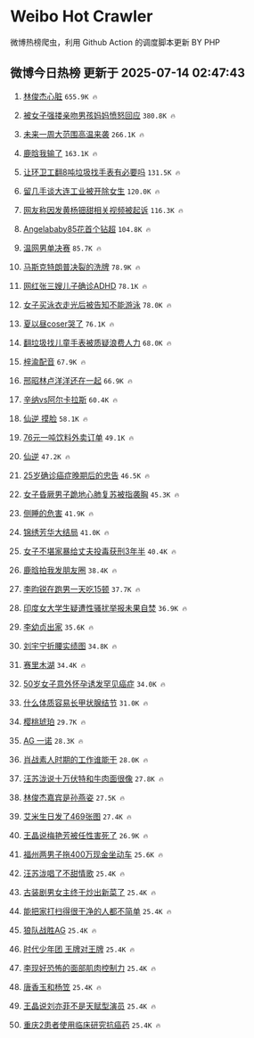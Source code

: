 # Weibo Hot Crawler 



微博热榜爬虫，利用 Github Action 的调度脚本更新 BY PHP 


## 微博今日热榜 更新于 2025-07-14 02:47:43 
1. [林俊杰心脏](https://s.weibo.com/weibo?q=%E6%9E%97%E4%BF%8A%E6%9D%B0%E5%BF%83%E8%84%8F&t=31&band_rank=1&Refer=top) `655.9K 🔥` 

1. [被女子强搂亲吻男孩妈妈愤怒回应](https://s.weibo.com/weibo?q=%23%E8%A2%AB%E5%A5%B3%E5%AD%90%E5%BC%BA%E6%90%82%E4%BA%B2%E5%90%BB%E7%94%B7%E5%AD%A9%E5%A6%88%E5%A6%88%E6%84%A4%E6%80%92%E5%9B%9E%E5%BA%94%23&t=31&band_rank=2&Refer=top) `380.8K 🔥` 

1. [未来一周大范围高温来袭](https://s.weibo.com/weibo?q=%23%E6%9C%AA%E6%9D%A5%E4%B8%80%E5%91%A8%E5%A4%A7%E8%8C%83%E5%9B%B4%E9%AB%98%E6%B8%A9%E6%9D%A5%E8%A2%AD%23&t=31&band_rank=3&Refer=top) `266.1K 🔥` 

1. [鹿晗我输了](https://s.weibo.com/weibo?q=%23%E9%B9%BF%E6%99%97%E6%88%91%E8%BE%93%E4%BA%86%23&t=31&band_rank=4&Refer=top) `163.1K 🔥` 

1. [让环卫工翻8吨垃圾找手表有必要吗](https://s.weibo.com/weibo?q=%23%E8%AE%A9%E7%8E%AF%E5%8D%AB%E5%B7%A5%E7%BF%BB8%E5%90%A8%E5%9E%83%E5%9C%BE%E6%89%BE%E6%89%8B%E8%A1%A8%E6%9C%89%E5%BF%85%E8%A6%81%E5%90%97%23&t=31&band_rank=5&Refer=top) `131.5K 🔥` 

1. [留几手谈大连工业被开除女生](https://s.weibo.com/weibo?q=%23%E7%95%99%E5%87%A0%E6%89%8B%E8%B0%88%E5%A4%A7%E8%BF%9E%E5%B7%A5%E4%B8%9A%E8%A2%AB%E5%BC%80%E9%99%A4%E5%A5%B3%E7%94%9F%23&t=31&band_rank=6&Refer=top) `120.0K 🔥` 

1. [网友称因发黄杨钿甜相关视频被起诉](https://s.weibo.com/weibo?q=%23%E7%BD%91%E5%8F%8B%E7%A7%B0%E5%9B%A0%E5%8F%91%E9%BB%84%E6%9D%A8%E9%92%BF%E7%94%9C%E7%9B%B8%E5%85%B3%E8%A7%86%E9%A2%91%E8%A2%AB%E8%B5%B7%E8%AF%89%23&t=31&band_rank=7&Refer=top) `116.3K 🔥` 

1. [Angelababy85花首个钻超](https://s.weibo.com/weibo?q=%23Angelababy85%E8%8A%B1%E9%A6%96%E4%B8%AA%E9%92%BB%E8%B6%85%23&t=31&band_rank=8&Refer=top) `104.8K 🔥` 

1. [温网男单决赛](https://s.weibo.com/weibo?q=%23%E6%B8%A9%E7%BD%91%E7%94%B7%E5%8D%95%E5%86%B3%E8%B5%9B%23&t=31&band_rank=9&Refer=top) `85.7K 🔥` 

1. [马斯克特朗普决裂的洗牌](https://s.weibo.com/weibo?q=%23%E9%A9%AC%E6%96%AF%E5%85%8B%E7%89%B9%E6%9C%97%E6%99%AE%E5%86%B3%E8%A3%82%E7%9A%84%E6%B4%97%E7%89%8C%23&t=31&band_rank=10&Refer=top) `78.9K 🔥` 

1. [网红张三嫂儿子确诊ADHD](https://s.weibo.com/weibo?q=%23%E7%BD%91%E7%BA%A2%E5%BC%A0%E4%B8%89%E5%AB%82%E5%84%BF%E5%AD%90%E7%A1%AE%E8%AF%8AADHD%23&t=31&band_rank=11&Refer=top) `78.1K 🔥` 

1. [女子买泳衣走光后被告知不能游泳](https://s.weibo.com/weibo?q=%23%E5%A5%B3%E5%AD%90%E4%B9%B0%E6%B3%B3%E8%A1%A3%E8%B5%B0%E5%85%89%E5%90%8E%E8%A2%AB%E5%91%8A%E7%9F%A5%E4%B8%8D%E8%83%BD%E6%B8%B8%E6%B3%B3%23&t=31&band_rank=12&Refer=top) `78.0K 🔥` 

1. [夏以昼coser哭了](https://s.weibo.com/weibo?q=%E5%A4%8F%E4%BB%A5%E6%98%BCcoser%E5%93%AD%E4%BA%86&t=31&band_rank=13&Refer=top) `76.1K 🔥` 

1. [翻垃圾找儿童手表被质疑浪费人力](https://s.weibo.com/weibo?q=%23%E7%BF%BB%E5%9E%83%E5%9C%BE%E6%89%BE%E5%84%BF%E7%AB%A5%E6%89%8B%E8%A1%A8%E8%A2%AB%E8%B4%A8%E7%96%91%E6%B5%AA%E8%B4%B9%E4%BA%BA%E5%8A%9B%23&t=31&band_rank=14&Refer=top) `68.0K 🔥` 

1. [梓渝配音](https://s.weibo.com/weibo?q=%E6%A2%93%E6%B8%9D%E9%85%8D%E9%9F%B3&t=31&band_rank=15&Refer=top) `67.9K 🔥` 

1. [邢昭林卢洋洋还在一起](https://s.weibo.com/weibo?q=%E9%82%A2%E6%98%AD%E6%9E%97%E5%8D%A2%E6%B4%8B%E6%B4%8B%E8%BF%98%E5%9C%A8%E4%B8%80%E8%B5%B7&t=31&band_rank=16&Refer=top) `66.9K 🔥` 

1. [辛纳vs阿尔卡拉斯](https://s.weibo.com/weibo?q=%23%E8%BE%9B%E7%BA%B3vs%E9%98%BF%E5%B0%94%E5%8D%A1%E6%8B%89%E6%96%AF%23&t=31&band_rank=17&Refer=top) `60.4K 🔥` 

1. [仙逆 摸脸](https://s.weibo.com/weibo?q=%E4%BB%99%E9%80%86%20%E6%91%B8%E8%84%B8&t=31&band_rank=18&Refer=top) `58.1K 🔥` 

1. [76元一吨饮料外卖订单](https://s.weibo.com/weibo?q=76%E5%85%83%E4%B8%80%E5%90%A8%E9%A5%AE%E6%96%99%E5%A4%96%E5%8D%96%E8%AE%A2%E5%8D%95&t=31&band_rank=19&Refer=top) `49.1K 🔥` 

1. [仙逆](https://s.weibo.com/weibo?q=%E4%BB%99%E9%80%86&t=31&band_rank=20&Refer=top) `47.2K 🔥` 

1. [25岁确诊癌症晚期后的忠告](https://s.weibo.com/weibo?q=25%E5%B2%81%E7%A1%AE%E8%AF%8A%E7%99%8C%E7%97%87%E6%99%9A%E6%9C%9F%E5%90%8E%E7%9A%84%E5%BF%A0%E5%91%8A&t=31&band_rank=21&Refer=top) `46.5K 🔥` 

1. [女子昏厥男子跪地心肺复苏被指袭胸](https://s.weibo.com/weibo?q=%23%E5%A5%B3%E5%AD%90%E6%98%8F%E5%8E%A5%E7%94%B7%E5%AD%90%E8%B7%AA%E5%9C%B0%E5%BF%83%E8%82%BA%E5%A4%8D%E8%8B%8F%E8%A2%AB%E6%8C%87%E8%A2%AD%E8%83%B8%23&t=31&band_rank=22&Refer=top) `45.3K 🔥` 

1. [侧睡的危害](https://s.weibo.com/weibo?q=%E4%BE%A7%E7%9D%A1%E7%9A%84%E5%8D%B1%E5%AE%B3&t=31&band_rank=23&Refer=top) `41.9K 🔥` 

1. [锦绣芳华大结局](https://s.weibo.com/weibo?q=%23%E9%94%A6%E7%BB%A3%E8%8A%B3%E5%8D%8E%E5%A4%A7%E7%BB%93%E5%B1%80%23&t=31&band_rank=24&Refer=top) `41.0K 🔥` 

1. [女子不堪家暴给丈夫投毒获刑3年半](https://s.weibo.com/weibo?q=%23%E5%A5%B3%E5%AD%90%E4%B8%8D%E5%A0%AA%E5%AE%B6%E6%9A%B4%E7%BB%99%E4%B8%88%E5%A4%AB%E6%8A%95%E6%AF%92%E8%8E%B7%E5%88%913%E5%B9%B4%E5%8D%8A%23&t=31&band_rank=25&Refer=top) `40.4K 🔥` 

1. [鹿晗拍我发朋友圈](https://s.weibo.com/weibo?q=%23%E9%B9%BF%E6%99%97%E6%8B%8D%E6%88%91%E5%8F%91%E6%9C%8B%E5%8F%8B%E5%9C%88%23&t=31&band_rank=26&Refer=top) `38.4K 🔥` 

1. [李昀锐在跑男一天吃15顿](https://s.weibo.com/weibo?q=%E6%9D%8E%E6%98%80%E9%94%90%E5%9C%A8%E8%B7%91%E7%94%B7%E4%B8%80%E5%A4%A9%E5%90%8315%E9%A1%BF&t=31&band_rank=27&Refer=top) `37.7K 🔥` 

1. [印度女大学生疑遭性骚扰举报未果自焚](https://s.weibo.com/weibo?q=%23%E5%8D%B0%E5%BA%A6%E5%A5%B3%E5%A4%A7%E5%AD%A6%E7%94%9F%E7%96%91%E9%81%AD%E6%80%A7%E9%AA%9A%E6%89%B0%E4%B8%BE%E6%8A%A5%E6%9C%AA%E6%9E%9C%E8%87%AA%E7%84%9A%23&t=31&band_rank=28&Refer=top) `36.9K 🔥` 

1. [李幼贞出家](https://s.weibo.com/weibo?q=%23%E6%9D%8E%E5%B9%BC%E8%B4%9E%E5%87%BA%E5%AE%B6%23&t=31&band_rank=29&Refer=top) `35.6K 🔥` 

1. [刘宇宁折腰实绩图](https://s.weibo.com/weibo?q=%23%E5%88%98%E5%AE%87%E5%AE%81%E6%8A%98%E8%85%B0%E5%AE%9E%E7%BB%A9%E5%9B%BE%23&t=31&band_rank=30&Refer=top) `34.8K 🔥` 

1. [赛里木湖](https://s.weibo.com/weibo?q=%E8%B5%9B%E9%87%8C%E6%9C%A8%E6%B9%96&t=31&band_rank=31&Refer=top) `34.4K 🔥` 

1. [50岁女子意外怀孕诱发罕见癌症](https://s.weibo.com/weibo?q=%2350%E5%B2%81%E5%A5%B3%E5%AD%90%E6%84%8F%E5%A4%96%E6%80%80%E5%AD%95%E8%AF%B1%E5%8F%91%E7%BD%95%E8%A7%81%E7%99%8C%E7%97%87%23&t=31&band_rank=32&Refer=top) `34.0K 🔥` 

1. [什么体质容易长甲状腺结节](https://s.weibo.com/weibo?q=%23%E4%BB%80%E4%B9%88%E4%BD%93%E8%B4%A8%E5%AE%B9%E6%98%93%E9%95%BF%E7%94%B2%E7%8A%B6%E8%85%BA%E7%BB%93%E8%8A%82%23&t=31&band_rank=33&Refer=top) `31.0K 🔥` 

1. [樱桃琥珀](https://s.weibo.com/weibo?q=%E6%A8%B1%E6%A1%83%E7%90%A5%E7%8F%80&t=31&band_rank=34&Refer=top) `29.7K 🔥` 

1. [AG 一诺](https://s.weibo.com/weibo?q=AG%20%E4%B8%80%E8%AF%BA&t=31&band_rank=35&Refer=top) `28.3K 🔥` 

1. [肖战素人时期的工作谁能干](https://s.weibo.com/weibo?q=%23%E8%82%96%E6%88%98%E7%B4%A0%E4%BA%BA%E6%97%B6%E6%9C%9F%E7%9A%84%E5%B7%A5%E4%BD%9C%E8%B0%81%E8%83%BD%E5%B9%B2%23&t=31&band_rank=36&Refer=top) `28.0K 🔥` 

1. [汪苏泷说十万伏特和牛肉面很像](https://s.weibo.com/weibo?q=%E6%B1%AA%E8%8B%8F%E6%B3%B7%E8%AF%B4%E5%8D%81%E4%B8%87%E4%BC%8F%E7%89%B9%E5%92%8C%E7%89%9B%E8%82%89%E9%9D%A2%E5%BE%88%E5%83%8F&t=31&band_rank=37&Refer=top) `27.8K 🔥` 

1. [林俊杰嘉宾是孙燕姿](https://s.weibo.com/weibo?q=%E6%9E%97%E4%BF%8A%E6%9D%B0%E5%98%89%E5%AE%BE%E6%98%AF%E5%AD%99%E7%87%95%E5%A7%BF&t=31&band_rank=38&Refer=top) `27.5K 🔥` 

1. [艾米生日发了469张图](https://s.weibo.com/weibo?q=%E8%89%BE%E7%B1%B3%E7%94%9F%E6%97%A5%E5%8F%91%E4%BA%86469%E5%BC%A0%E5%9B%BE&t=31&band_rank=39&Refer=top) `27.4K 🔥` 

1. [王晶说梅艳芳被任性害死了](https://s.weibo.com/weibo?q=%23%E7%8E%8B%E6%99%B6%E8%AF%B4%E6%A2%85%E8%89%B3%E8%8A%B3%E8%A2%AB%E4%BB%BB%E6%80%A7%E5%AE%B3%E6%AD%BB%E4%BA%86%23&t=31&band_rank=40&Refer=top) `26.9K 🔥` 

1. [福州两男子拖400万现金坐动车](https://s.weibo.com/weibo?q=%23%E7%A6%8F%E5%B7%9E%E4%B8%A4%E7%94%B7%E5%AD%90%E6%8B%96400%E4%B8%87%E7%8E%B0%E9%87%91%E5%9D%90%E5%8A%A8%E8%BD%A6%23&t=31&band_rank=41&Refer=top) `25.6K 🔥` 

1. [汪苏泷唱了不甜情歌](https://s.weibo.com/weibo?q=%E6%B1%AA%E8%8B%8F%E6%B3%B7%E5%94%B1%E4%BA%86%E4%B8%8D%E7%94%9C%E6%83%85%E6%AD%8C&t=31&band_rank=42&Refer=top) `25.4K 🔥` 

1. [古装剧男女主终于炒出新菜了](https://s.weibo.com/weibo?q=%E5%8F%A4%E8%A3%85%E5%89%A7%E7%94%B7%E5%A5%B3%E4%B8%BB%E7%BB%88%E4%BA%8E%E7%82%92%E5%87%BA%E6%96%B0%E8%8F%9C%E4%BA%86&t=31&band_rank=43&Refer=top) `25.4K 🔥` 

1. [能把家打扫得很干净的人都不简单](https://s.weibo.com/weibo?q=%23%E8%83%BD%E6%8A%8A%E5%AE%B6%E6%89%93%E6%89%AB%E5%BE%97%E5%BE%88%E5%B9%B2%E5%87%80%E7%9A%84%E4%BA%BA%E9%83%BD%E4%B8%8D%E7%AE%80%E5%8D%95%23&t=31&band_rank=44&Refer=top) `25.4K 🔥` 

1. [狼队战胜AG](https://s.weibo.com/weibo?q=%E7%8B%BC%E9%98%9F%E6%88%98%E8%83%9CAG&t=31&band_rank=45&Refer=top) `25.4K 🔥` 

1. [时代少年团 王牌对王牌](https://s.weibo.com/weibo?q=%E6%97%B6%E4%BB%A3%E5%B0%91%E5%B9%B4%E5%9B%A2%20%E7%8E%8B%E7%89%8C%E5%AF%B9%E7%8E%8B%E7%89%8C&t=31&band_rank=46&Refer=top) `25.4K 🔥` 

1. [李现好恐怖的面部肌肉控制力](https://s.weibo.com/weibo?q=%E6%9D%8E%E7%8E%B0%E5%A5%BD%E6%81%90%E6%80%96%E7%9A%84%E9%9D%A2%E9%83%A8%E8%82%8C%E8%82%89%E6%8E%A7%E5%88%B6%E5%8A%9B&t=31&band_rank=47&Refer=top) `25.4K 🔥` 

1. [唐香玉和杨笠](https://s.weibo.com/weibo?q=%23%E5%94%90%E9%A6%99%E7%8E%89%E5%92%8C%E6%9D%A8%E7%AC%A0%23&t=31&band_rank=48&Refer=top) `25.4K 🔥` 

1. [王晶说刘亦菲不是天赋型演员](https://s.weibo.com/weibo?q=%23%E7%8E%8B%E6%99%B6%E8%AF%B4%E5%88%98%E4%BA%A6%E8%8F%B2%E4%B8%8D%E6%98%AF%E5%A4%A9%E8%B5%8B%E5%9E%8B%E6%BC%94%E5%91%98%23&t=31&band_rank=49&Refer=top) `25.4K 🔥` 

1. [重庆2患者使用临床研究抗癌药](https://s.weibo.com/weibo?q=%23%E9%87%8D%E5%BA%862%E6%82%A3%E8%80%85%E4%BD%BF%E7%94%A8%E4%B8%B4%E5%BA%8A%E7%A0%94%E7%A9%B6%E6%8A%97%E7%99%8C%E8%8D%AF%23&t=31&band_rank=50&Refer=top) `25.4K 🔥` 

